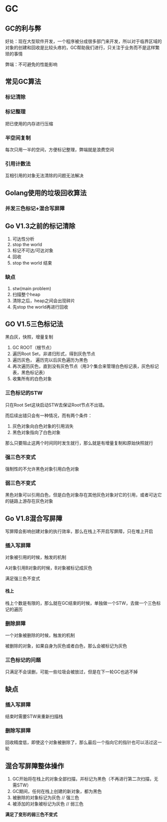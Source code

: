 # GC

## GC的利与弊

好处：现在大型软件开发，一个程序被分成很多部门来开发，所以对于临界区域的对象的创建和回收是比较头疼的，GC帮助我们进行，只关注于业务而不是这样繁琐的事情

弊端：不可避免的性能影响

## 常见GC算法

### 标记清除

### 标记整理
把已使用的内存进行压缩

### 半空间复制
每次只用一半的空间，方便标记整理，弊端就是浪费空间

### 引用计数法
互相引用的对象无法清除的问题无法解决


## Golang使用的垃圾回收算法

### 并发三色标记+混合写屏障

## Go V1.3之前的标记清除
1. 可达性分析
2. stop the world
3. 标记不可达/可达对象
4. 回收
5. stop the world 结束


### 缺点
1. stw(main problem)
2. 扫描整个heap
3. 清除之后，heap之间会出现碎片
4. 先stop the world再进行回收

## GO V1.5三色标记法
黑白灰，快照，增量复制

1. GC ROOT（根节点）
2. 遍历Root Set，非递归形式，得到灰色节点
3. 遍历灰色， 遍历完以后灰色遍历为黑色
4. 再次遍历灰色，直到没有灰色节点（用3个集合来管理白色标记表，灰色标记表，黑色标记表）
5. 收集所有的白色对象

### 三色标记的STW
只在Root Set这块启动STW去保证Root节点不出错。

而后续出错只会有一种情况，而有两个条件：
1. 灰色对象向白色对象的引用消失
2. 黑色对象指向了白色对象

那么只要阻止这两个时间同时发生就行，那么就是有增量复制和原始快照就行

### 强三色不变式
强制性的不允许黑色对象引用白色对象

### 弱三色不变式
黑色对象可以引用白色，但是白色对象存在其他灰色对象对它的引用，或者可达它的链路上游存在灰色对象

## Go V1.8混合写屏障

写屏障会影响创建对象的执行效率，那么在栈上不开启写屏障，只在堆上开启

### 插入写屏障
对象被引用的时候，触发的机制

A对象引用B对象的时候，B对象被标记成灰色

满足强三色不变式

#### 栈上
栈上个数是有限的，那么就在GC结束的时候，单独做一个STW，去做一个三色标记的遍历

### 删除屏障
一个对象被删除的时候，触发的机制

被删除的对象，如果自身为灰色或者白色，那么会被标记为灰色

### 三色标记的问题
只满足不会误删，可能一些垃圾会被放过，但是在下一轮GC也逃不掉

## 缺点

### 插入写屏障
结束时需要STW来重新扫描栈

### 删除写屏障
回收精度低，即使这个对象被删除了，那么最后一个指向它的指针也可以活过这一轮

## 混合写屏障整体操作
1. GC开始将在栈上的对象全部扫描，并标记为黑色（不再进行第二次扫描，无需STW）
2. GC期间，任何在栈上创建的新对象，都为黑色
3. 被删除的对象标记为灰色 // 强三色
4. 被添加的对象被标记为灰色 // 弱三色

**满足了变形的弱三色不变式**
